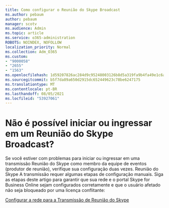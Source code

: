 ```yaml
---
title: Como configurar o Reunião do Skype Broadcast
ms.author: pebaum
author: pebaum
manager: scotv
ms.audience: Admin
ms.topic: article
ms.service: o365-administration
ROBOTS: NOINDEX, NOFOLLOW
localization_priority: Normal
ms.collection: Adm_O365
ms.custom:
- "9000058"
- "2655"
- "1563"
ms.openlocfilehash: 1d59207826ac284d9c95248003126b8d5a319fa9b4fa49e1c6a451558989b8cc
ms.sourcegitcommit: b5f7da89a650d2915dc652449623c78be6247175
ms.translationtype: MT
ms.contentlocale: pt-BR
ms.lasthandoff: 08/05/2021
ms.locfileid: "53927061"
---
```

# <a name="cant-start-or-join-a-skype-meeting-broadcast"></a>Não é possível iniciar ou ingressar em um Reunião do Skype Broadcast?

Se você estiver com problemas para iniciar ou ingressar em uma transmissão Reunião do Skype como membro da equipe de eventos (produtor de reunião), verifique sua configuração duas vezes. Reunião do Skype A transmissão requer algumas etapas de configuração manuais. Siga as etapas deste artigo para garantir que sua rede e o portal Skype for Business Online sejam configurados corretamente e que o usuário afetado não seja bloqueado por uma licença conflitante:

[Configurar a rede para a Transmissão de Reunião do Skype](https://docs.microsoft.com/SkypeForBusiness/set-up-your-network-for-skype-meeting-broadcast/set-up-your-network-for-skype-meeting-broadcast)